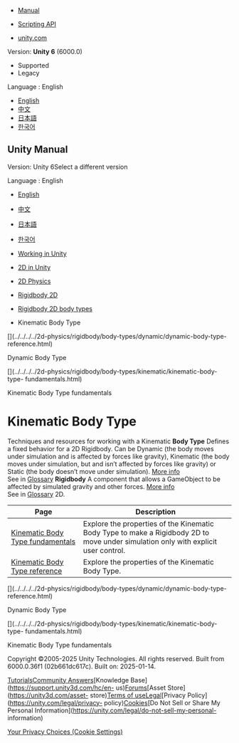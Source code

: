 [](https://docs.unity3d.com)

  * [Manual](../Manual/index.html)
  * [Scripting API](../ScriptReference/index.html)

  * [unity.com](https://unity.com/)

Version: **Unity 6** (6000.0)

  * Supported
  * Legacy

Language : English

  * [English](/Manual/2d-physics/rigidbody/body-types/kinematic/kinematic-body-type-landing.html)
  * [中文](/cn/current/Manual/2d-physics/rigidbody/body-types/kinematic/kinematic-body-type-landing.html)
  * [日本語](/ja/current/Manual/2d-physics/rigidbody/body-types/kinematic/kinematic-body-type-landing.html)
  * [한국어](/kr/current/Manual/2d-physics/rigidbody/body-types/kinematic/kinematic-body-type-landing.html)

[](https://docs.unity3d.com)

## Unity Manual

Version: Unity 6Select a different version

Language : English

  * [English](/Manual/2d-physics/rigidbody/body-types/kinematic/kinematic-body-type-landing.html)
  * [中文](/cn/current/Manual/2d-physics/rigidbody/body-types/kinematic/kinematic-body-type-landing.html)
  * [日本語](/ja/current/Manual/2d-physics/rigidbody/body-types/kinematic/kinematic-body-type-landing.html)
  * [한국어](/kr/current/Manual/2d-physics/rigidbody/body-types/kinematic/kinematic-body-type-landing.html)

  * [Working in Unity](../../../../working-in-unity.html)
  * [2D in Unity](../../../../Unity2D.html)
  * [2D Physics](../../../../2d-physics/2d-physics.html)
  * [Rigidbody 2D](../../../../2d-physics/rigidbody/rigidbody-2d-landing.html)
  * [Rigidbody 2D body types](../../../../2d-physics/rigidbody/body-types/rigidbody-2d-body-types-landing.html)
  * Kinematic Body Type

[](../../../../2d-physics/rigidbody/body-types/dynamic/dynamic-body-type-
reference.html)

Dynamic Body Type

[](../../../../2d-physics/rigidbody/body-types/kinematic/kinematic-body-type-
fundamentals.html)

Kinematic Body Type fundamentals

# Kinematic Body Type

Techniques and resources for working with a Kinematic **Body Type** Defines a
fixed behavior for a 2D Rigidbody. Can be Dynamic (the body moves under
simulation and is affected by forces like gravity), Kinematic (the body moves
under simulation, but and isn’t affected by forces like gravity) or Static
(the body doesn’t move under simulation). [More
info](../../../../2d-physics/rigidbody/introduction-to-rigidbody-2d.html)  
See in [Glossary](../../../../Glossary.html#BodyType) **Rigidbody** A
component that allows a GameObject to be affected by simulated gravity and
other forces. [More info](../../../../class-Rigidbody.html)  
See in [Glossary](../../../../Glossary.html#Rigidbody) 2D.

**Page** | **Description**  
---|---  
[Kinematic Body Type fundamentals](kinematic-body-type-fundamentals.html) | Explore the properties of the Kinematic Body Type to make a Rigidbody 2D to move under simulation only with explicit user control.  
[Kinematic Body Type reference](kinematic-body-type-reference.html) | Explore the properties of the Kinematic Body Type.  
  
[](../../../../2d-physics/rigidbody/body-types/dynamic/dynamic-body-type-
reference.html)

Dynamic Body Type

[](../../../../2d-physics/rigidbody/body-types/kinematic/kinematic-body-type-
fundamentals.html)

Kinematic Body Type fundamentals

Copyright ©2005-2025 Unity Technologies. All rights reserved. Built from
6000.0.36f1 (02b661dc617c). Built on: 2025-01-14.

[Tutorials](https://learn.unity.com/)[Community
Answers](https://answers.unity3d.com)[Knowledge
Base](https://support.unity3d.com/hc/en-
us)[Forums](https://forum.unity3d.com)[Asset Store](https://unity3d.com/asset-
store)[Terms of
use](https://docs.unity3d.com/Manual/TermsOfUse.html)[Legal](https://unity.com/legal)[Privacy
Policy](https://unity.com/legal/privacy-
policy)[Cookies](https://unity.com/legal/cookie-policy)[Do Not Sell or Share
My Personal Information](https://unity.com/legal/do-not-sell-my-personal-
information)

[Your Privacy Choices (Cookie Settings)](javascript:void\(0\);)

